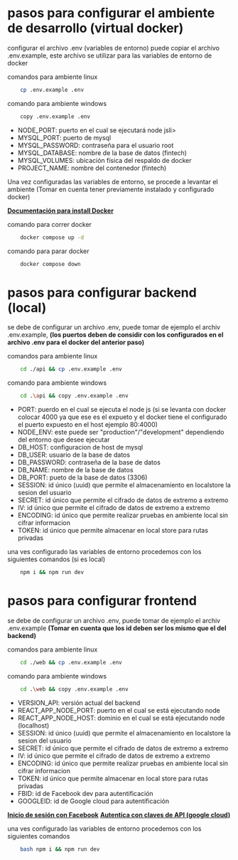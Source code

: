 # pasos para configurar el ambiente de desarrollo (virtual docker)
<p>configurar el archivo .env (variables de entorno) puede copiar el archivo .env.example, este archivo se utilizar para las variables de entorno de docker</p>
<spna>comandos para ambiente linux</span>

```bash
    cp .env.example .env
```
<span>comando para ambiente windows </span>

```bash
    copy .env.example .env
```
<ul>
    <li>NODE_PORT: puerto en el cual se ejecutará node jsli>
    <li>MYSQL_PORT: puerto de mysql</li>
    <li>MYSQL_PASSWORD: contraseña para el usuario root</li>
    <li>MYSQL_DATABASE: nombre de la base de datos (fintech)</li>
    <li>MYSQL_VOLUMES: ubicación física del respaldo de docker</li>
    <li>PROJECT_NAME: nombre del contenedor (fintech)</li>
</ul>

<p>Una vez configuradas las variables de entorno, se procede a levantar el ambiente (Tomar en cuenta tener previamente instalado y configurado docker)</p>
<a href='https://docs.docker.com/engine/install/ubuntu/' target='_blank'><strong>Documentación para install Docker</strong></a>

<span>comando para correr docker</span>

```bash 
    docker compose up -d
```

<span>comando para parar docker</span>

```bash
    docker compose down
```

# pasos para configurar backend (local)
<p>se debe de configurar un archivo .env, puede tomar de ejemplo el archiv .env.example, <strong>(los puertos deben de considir con los configurados en el archivo .env para el docker del anterior paso)</strong></p>
<spna>comandos para ambiente linux</span>

```bash
    cd ./api && cp .env.example .env
```
<span>comando para ambiente windows</span>

```bash
    cd .\api && copy .env.example .env
```
<ul>
    <li>PORT: puerdo en el cual se ejecuta el node js (si se levanta con docker colocar 4000 ya que ese es el expueto y el docker tiene el configurado el puerto expuesto en el host ejemplo 80:4000)</li>
    <li>NODE_ENV: este puede ser "production"/"development" dependiendo del entorno que desee ejecutar</li>
    <li>DB_HOST: configuracion de host de mysql</li>
    <li>DB_USER: usuario de la base de datos</li>
    <li>DB_PASSWORD: contraseña de la base de datos</li>
    <li>DB_NAME: nombre de la base de datos</li>
    <li>DB_PORT: pueto de la base de datos (3306)</li>    
    <li>SESSION: id único (uuid) que permite el almacenamiento en localstore la sesion del usuario</li>
    <li>SECRET: id único que permite el cifrado de datos de extremo a extremo</li>
    <li>IV: id único que permite el cifrado de datos de extremo a extremo</li>
    <li>ENCODING: id único que permite realizar pruebas en ambiente local sin cifrar informacion</li>
    <li>TOKEN: id único que permite almacenar en local store para rutas privadas</li>
</ul>

<p>una ves configurado las variables de entorno procedemos con los siguientes comandos </strong>(si es local)</strong></p>

```bash
    npm i && npm run dev
```

# pasos para configurar frontend 
<p>se debe de configurar un archivo .env, puede tomar de ejemplo el archiv .env.example <strong>(Tomar en cuenta que los id deben ser los mismo que el del backend)</strong></p>
<spna>comandos para ambiente linux</span>

```bash
    cd ./web && cp .env.example .env
```
<span>comando para ambiente windows</span>

```bash
    cd .\web && copy .env.example .env
```

<ul>
    <li>VERSION_API: versión actual del backend</li>
    <li>REACT_APP_NODE_PORT: puerto en el cual se está ejecutando node</li>
    <li>REACT_APP_NODE_HOST: dominio en el cual se está ejecutando node (localhost)</li>
    <li>SESSION: id único (uuid) que permite el almacenamiento en localstore la sesion del usuario</li>
    <li>SECRET: id único que permite el cifrado de datos de extremo a extremo</li>
    <li>IV: id único que permite el cifrado de datos de extremo a extremo</li>
    <li>ENCODING: id único que permite realizar pruebas en ambiente local sin cifrar informacion</li>
    <li>TOKEN: id único que permite almacenar en local store para rutas privadas</li>
    <li>FBID: id de Facebook dev para autentificación</li>
    <li>GOOGLEID: id de Google cloud para autentificación</li>
</ul>

<a href='https://developers.facebook.com/docs/facebook-login/' target='_blank'> <strong>Inicio de sesión con Facebook</strong></a>
<a href='https://cloud.google.com/docs/authentication/api-keys?hl=es-419' target='_blank'> <strong>Autentica con claves de API (google cloud)</strong></a>

<p>una ves configurado las variables de entorno procedemos con los siguientes comandos</p>

```bash 
    bash npm i && npm run dev
```
